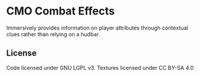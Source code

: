 # CMO Combat Effects
Immersively provides information on player attributes through contextual clues rather than relying on a hudbar.

## License
Code licensed under GNU LGPL v3. Textures licensed under CC BY-SA 4.0